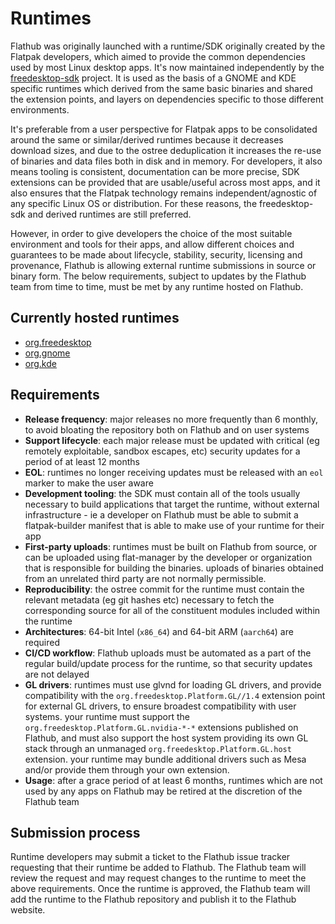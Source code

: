 # Runtimes

Flathub was originally launched with a runtime/SDK originally created by the Flatpak developers, which aimed to provide the common dependencies used by most Linux desktop apps. It's now maintained independently by the [freedesktop-sdk](https://gitlab.com/freedesktop-sdk/freedesktop-sdk) project. It is used as the basis of a GNOME and KDE specific runtimes which derived from the same basic binaries and shared the extension points, and layers on dependencies specific to those different environments.

It's preferable from a user perspective for Flatpak apps to be consolidated around the same or similar/derived runtimes because it decreases download sizes, and due to the ostree deduplication it increases the re-use of binaries and data files both in disk and in memory. For developers, it also means tooling is consistent, documentation can be more precise, SDK extensions can be provided that are usable/useful across most apps, and it also ensures that the Flatpak technology remains independent/agnostic of any specific Linux OS or distribution. For these reasons, the freedesktop-sdk and derived runtimes are still preferred.

However, in order to give developers the choice of the most suitable environment and tools for their apps, and allow different choices and guarantees to be made about lifecycle, stability, security, licensing and provenance, Flathub is allowing external runtime submissions in source or binary form. The below requirements, subject to updates by the Flathub team from time to time, must be met by any runtime hosted on Flathub.

## Currently hosted runtimes

- [org.freedesktop](https://gitlab.com/freedesktop-sdk/freedesktop-sdk)
- [org.gnome](https://gitlab.gnome.org/GNOME/gnome-build-meta)
- [org.kde](https://invent.kde.org/packaging/flatpak-kde-runtime)

## Requirements

- **Release frequency**: major releases no more frequently than 6 monthly, to avoid bloating the repository both on Flathub and on user systems
- **Support lifecycle**: each major release must be updated with critical (eg remotely exploitable, sandbox escapes, etc) security updates for a period of at least 12 months
- **EOL**: runtimes no longer receiving updates must be released with an `eol` marker to make the user aware
- **Development tooling**: the SDK must contain all of the tools usually necessary to build applications that target the runtime, without external infrastructure - ie a developer on Flathub must be able to submit a flatpak-builder manifest that is able to make use of your runtime for their app
- **First-party uploads**: runtimes must be built on Flathub from source, or can be uploaded using flat-manager by the developer or organization that is responsible for building the binaries. uploads of binaries obtained from an unrelated third party are not normally permissible.
- **Reproducibility**: the ostree commit for the runtime must contain the relevant metadata (eg git hashes etc) necessary to fetch the corresponding source for all of the constituent modules included within the runtime
- **Architectures**: 64-bit Intel (`x86_64`) and 64-bit ARM (`aarch64`) are required
- **CI/CD workflow**: Flathub uploads must be automated as a part of the regular build/update process for the runtime, so that security updates are not delayed
- **GL drivers**: runtimes must use glvnd for loading GL drivers, and provide compatibility with the `org.freedesktop.Platform.GL//1.4` extension point for external GL drivers, to ensure broadest compatibility with user systems. your runtime must support the `org.freedesktop.Platform.GL.nvidia-*-*` extensions published on Flathub, and must also support the host system providing its own GL stack through an unmanaged `org.freedesktop.Platform.GL.host` extension. your runtime may bundle additional drivers such as Mesa and/or provide them through your own extension.
- **Usage**: after a grace period of at least 6 months, runtimes which are not used by any apps on Flathub may be retired at the discretion of the Flathub team

## Submission process

Runtime developers may submit a ticket to the Flathub issue tracker requesting that their runtime be added to Flathub. The Flathub team will review the request and may request changes to the runtime to meet the above requirements. Once the runtime is approved, the Flathub team will add the runtime to the Flathub repository and publish it to the Flathub website.
